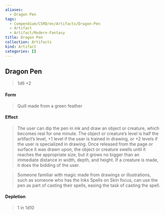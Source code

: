 ```yaml
---
aliases:
  - Dragon Pen
tags:
  - Compendium/CSRD/en/Artifacts/Dragon-Pen
  - Artifact
  - Artifact/Modern-Fantasy
title: Dragon Pen
collection: Artifacts
kind: Artifact
categories: []
---
```

## Dragon Pen  
>1d6 +2  
#### Form  
> Quill made from a green feather   
  
#### Effect  
> The user can dip the pen in ink and draw an object or creature, which becomes real for one minute. The object or creature’s level is half the artifact’s level, +1 level if the user is trained in drawing, or +2 levels if the user is specialized in drawing. Once released from the page or surface it was drawn upon, the object or creature swells until it reaches the appropriate size, but it grows no bigger than an immediate distance in width, depth, and height. If a creature is made, it does the bidding of the user.   
>  
>Someone familiar with magic made from drawings or illustrations, such as someone who has the Inks Spells on Skin focus, can use the pen as part of casting their spells, easing the task of casting the spell.  
#### Depletion   
>1 in 1d10  
  
  
